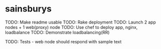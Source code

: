 # sainsburys

TODO: Make readme usable
TODO: Rake deployment
TODO: Launch 2 app nodes + 1 web(proxy) node
TODO: Use chef to deploy app, nginx, loadbalance
TODO: Demonstrate loadbalancing(RR)

TODO: Tests - web node should respond with sample text

